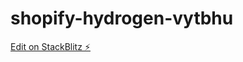 # shopify-hydrogen-vytbhu

[Edit on StackBlitz ⚡️](https://stackblitz.com/edit/shopify-hydrogen-vytbhu)